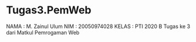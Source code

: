 # Tugas3.PemWeb
NAMA : M. Zainul Ulum
NIM : 20050974028
KELAS : PTI 2020 B
Tugas ke 3 dari Matkul Pemrogaman Web
